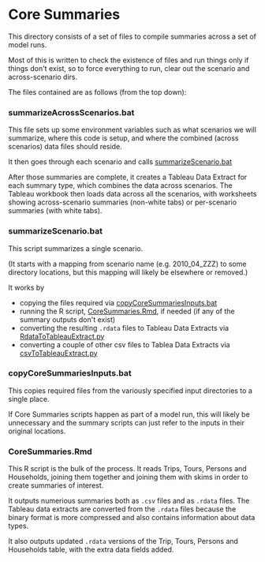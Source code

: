 
# Core Summaries

This directory consists of a set of files to compile summaries across a set of model runs.

Most of this is written to check the existence of files and run things only if things
don't exist, so to force everything to run, clear out the scenario and across-scenario dirs.

The files contained are as follows (from the top down):

### summarizeAcrossScenarios.bat

This file sets up some environment variables such as what scenarios we will summarize,
where this code is setup, and where the combined (across scenarios) data files should reside.

It then goes through each scenario and calls [summarizeScenario.bat](summarizeScenario.bat)

After those summaries are complete, it creates a Tableau Data Extract for each summary type,
which combines the data across scenarios.  The Tableau workbook then loads data across all the
scenarios, with worksheets showing across-scenario summaries (non-white tabs) or
per-scenario summaries (with white tabs).

### summarizeScenario.bat

This script summarizes a single scenario.

(It starts with a mapping from scenario name (e.g. 2010_04_ZZZ) to some directory locations,
but this mapping will likely be elsewhere or removed.)

It works by
 * copying the files required via [copyCoreSummariesInputs.bat](copyCoreSummariesInputs.bat)
 * running the R script, [CoreSummaries.Rmd](CoreSummaries.Rmd), if needed (if any of the summary outputs don't exist)
 * converting the resulting `.rdata` files to Tableau Data Extracts via [RdataToTableauExtract.py](RdataToTableauExtract.py)
 * converting a couple of other csv files to Tablea Data Extracts via [csvToTableauExtract.py](csvToTableauExtract.py)

### copyCoreSummariesInputs.bat

This copies required files from the variously specified input directories to a single place.

If Core Summaries scripts happen as part of a model run, this will likely be unnecessary and
the summary scripts can just refer to the inputs in their original locations.

### CoreSummaries.Rmd

This R script is the bulk of the process.  It reads Trips, Tours, Persons and Households,
joining them together and joining them with skims in order to create summaries of interest.

It outputs numerious summaries both as `.csv` files and as `.rdata` files.  The
Tableau data extracts are converted from the `.rdata` files because the binary format
is more compressed and also contains information about data types.

It also outputs updated `.rdata` versions of the Trip, Tours, Persons and Households table, 
with the extra data fields added.
  